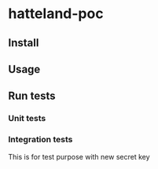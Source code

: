 # hatteland-poc

## Install

## Usage

## Run tests

### Unit tests

### Integration tests

This is for test purpose with new secret key
